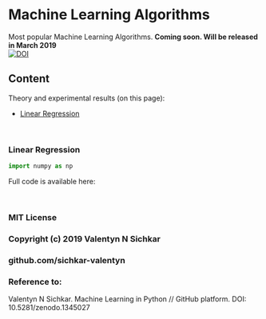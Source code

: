 # Machine Learning Algorithms
Most popular Machine Learning Algorithms. **Coming soon. Will be released in March 2019**
<br/>[![DOI](https://zenodo.org/badge/DOI/10.5281/zenodo.1345027.svg)](https://doi.org/10.5281/zenodo.1345027)

## Content
Theory and experimental results (on this page):

* [Linear Regression](#linear-regression)

<br/>

### <a id="linear-regression">Linear Regression</a>


```py
import numpy as np

```

Full code is available here: 

<br/>

### MIT License
### Copyright (c) 2019 Valentyn N Sichkar
### github.com/sichkar-valentyn
### Reference to:
Valentyn N Sichkar. Machine Learning in Python // GitHub platform. DOI: 10.5281/zenodo.1345027
